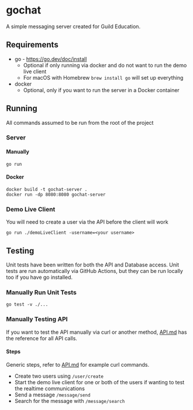 # gochat
A simple messaging server created for Guild Education.

## Requirements
- go - https://go.dev/doc/install
  - Optional if only running via docker and do not want to run the demo live client
  - For macOS with Homebrew `brew install go` will set up everything
- docker
  - Optional, only if you want to run the server in a Docker container

## Running
All commands assumed to be run from the root of the project
### Server
#### Manually
```shell
go run
```
#### Docker
```shell
docker build -t gochat-server .
docker run -dp 8080:8080 gochat-server
```
### Demo Live Client
You will need to create a user via the API before the client will work
```shell
go run ./demoLiveClient -username=<your username>
```

## Testing
Unit tests have been written for both the API and Database access. Unit tests are run automatically via GitHub Actions, but they can be run locally too if you have go installed.
### Manually Run Unit Tests
```shell
go test -v ./...
```
### Manually Testing API
If you want to test the API manually via curl or another method, [API.md](API.md) has the reference for all API calls.
#### Steps
Generic steps, refer to [API.md](API.md) for example curl commands.
- Create two users using `/user/create`
- Start the demo live client for one or both of the users if wanting to test the realtime communications
- Send a message `/message/send`
- Search for the message with `/message/search`